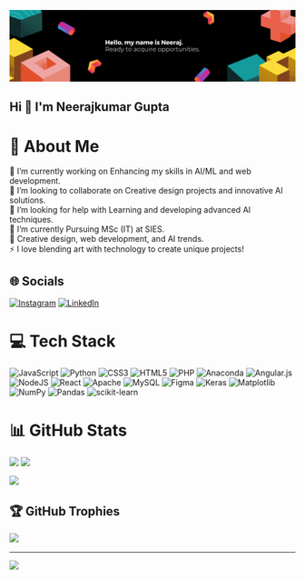 ![logo](https://github.com/neeraj24kumar/neeraj24kumar/blob/main/Blue%20Minimalist%20Graphic%20Designer%20LinkedIn%20Banner.png)
## Hi 👋 I'm Neerajkumar Gupta

# 💫 About Me
🔭 I’m currently working on Enhancing my skills in AI/ML and web development.  <br>👯 I’m looking to collaborate on Creative design projects and innovative AI solutions.  <br>🤝 I’m looking for help with Learning and developing advanced AI techniques.  <br>🌱 I’m currently Pursuing MSc (IT) at SIES.  <br>💬 Creative design, web development, and AI trends.  <br>⚡ I love blending art with technology to create unique projects!


## 🌐 Socials
[![Instagram](https://img.shields.io/badge/Instagram-%23E4405F.svg?logo=Instagram&logoColor=white)](https://instagram.com/neerajgupta1523) [![LinkedIn](https://img.shields.io/badge/LinkedIn-%230077B5.svg?logo=linkedin&logoColor=white)](https://linkedin.com/in/www.linkedin.com/in/neeraj-kumargupta) 

# 💻 Tech Stack
![JavaScript](https://img.shields.io/badge/javascript-%23323330.svg?style=for-the-badge&logo=javascript&logoColor=%23F7DF1E) ![Python](https://img.shields.io/badge/python-3670A0?style=for-the-badge&logo=python&logoColor=ffdd54) ![CSS3](https://img.shields.io/badge/css3-%231572B6.svg?style=for-the-badge&logo=css3&logoColor=white) ![HTML5](https://img.shields.io/badge/html5-%23E34F26.svg?style=for-the-badge&logo=html5&logoColor=white) ![PHP](https://img.shields.io/badge/php-%23777BB4.svg?style=for-the-badge&logo=php&logoColor=white) ![Anaconda](https://img.shields.io/badge/Anaconda-%2344A833.svg?style=for-the-badge&logo=anaconda&logoColor=white) ![Angular.js](https://img.shields.io/badge/angular.js-%23E23237.svg?style=for-the-badge&logo=angularjs&logoColor=white) ![NodeJS](https://img.shields.io/badge/node.js-6DA55F?style=for-the-badge&logo=node.js&logoColor=white) ![React](https://img.shields.io/badge/react-%2320232a.svg?style=for-the-badge&logo=react&logoColor=%2361DAFB) ![Apache](https://img.shields.io/badge/apache-%23D42029.svg?style=for-the-badge&logo=apache&logoColor=white) ![MySQL](https://img.shields.io/badge/mysql-4479A1.svg?style=for-the-badge&logo=mysql&logoColor=white) ![Figma](https://img.shields.io/badge/figma-%23F24E1E.svg?style=for-the-badge&logo=figma&logoColor=white) ![Keras](https://img.shields.io/badge/Keras-%23D00000.svg?style=for-the-badge&logo=Keras&logoColor=white) ![Matplotlib](https://img.shields.io/badge/Matplotlib-%23ffffff.svg?style=for-the-badge&logo=Matplotlib&logoColor=black) ![NumPy](https://img.shields.io/badge/numpy-%23013243.svg?style=for-the-badge&logo=numpy&logoColor=white) ![Pandas](https://img.shields.io/badge/pandas-%23150458.svg?style=for-the-badge&logo=pandas&logoColor=white) ![scikit-learn](https://img.shields.io/badge/scikit--learn-%23F7931E.svg?style=for-the-badge&logo=scikit-learn&logoColor=white)

# 📊 GitHub Stats
![](https://github-readme-stats.vercel.app/api?username=neeraj24kumar&theme=merko&hide_border=false&include_all_commits=true&count_private=false)
![](https://github-readme-streak-stats.herokuapp.com/?user=neeraj24kumar&theme=merko&hide_border=false)

![](https://github-readme-stats.vercel.app/api/toplangs/username=neeraj24kumar&theme=merko&hide_border=false&include_all_commits=true&count_private=false&layout=compact)

## 🏆 GitHub Trophies
![](https://github-profile-trophy.vercel.app/?username=neeraj24kumar&theme=dracula&no-frame=true&no-bg=false&margin-w=4)

---
[![](https://visitcount.itsvg.in/api?id=neeraj24kumar&icon=0&color=0)](https://visitcount.itsvg.in)

<!-- Proudly created with GPRM ( https://gprm.itsvg.in ) -->
